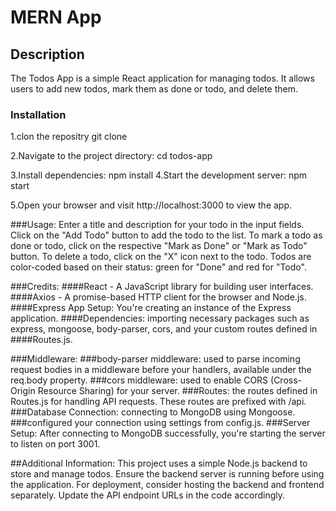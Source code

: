 # MERN App
## Description 
The Todos App is a simple React application for managing todos. It allows users to add new todos, mark them as done or todo, and delete them.
### Installation
1.clon the repositry 
git clone <repository-url>

2.Navigate to the project directory:
cd todos-app

3.Install dependencies:
npm install
4.Start the development server:
npm start

5.Open your browser and visit http://localhost:3000 to view the app.

###Usage:
Enter a title and description for your todo in the input fields.
Click on the "Add Todo" button to add the todo to the list.
To mark a todo as done or todo, click on the respective "Mark as Done" or "Mark as Todo" button.
To delete a todo, click on the "X" icon next to the todo.
Todos are color-coded based on their status: green for "Done" and red for "Todo".

###Credits:
####React -
A JavaScript library for building user interfaces.
####Axios -
A promise-based HTTP client for the browser and Node.js.
####Express App Setup:
You're creating an instance of the Express application.
####Dependencies:
importing necessary packages such as express, mongoose, body-parser, cors, and your custom routes defined in ####Routes.js.

###Middleware:
###body-parser middleware:  used to parse incoming request bodies in a middleware before your handlers, available under the req.body property.
###cors middleware:
 used to enable CORS (Cross-Origin Resource Sharing) for your server.
###Routes: 
the routes defined in Routes.js for handling API requests. These routes are prefixed with /api.
###Database Connection: 
connecting to MongoDB using Mongoose.
###configured your connection using settings from config.js.
###Server Setup:
After connecting to MongoDB successfully, you're starting the server to listen on port 3001.

##Additional Information:
This project uses a simple Node.js backend to store and manage todos. Ensure the backend server is running before using the application.
For deployment, consider hosting the backend and frontend separately. Update the API endpoint URLs in the code accordingly.



